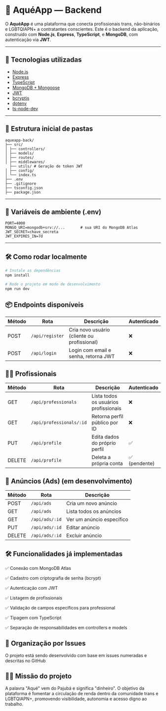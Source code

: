 # 💸 AquéApp — Backend

O **AquéApp** é uma plataforma que conecta profissionais trans, não-binários e LGBTQIAPN+ a contratantes conscientes. Este é o backend da aplicação, construído com **Node.js**, **Express**, **TypeScript**, e **MongoDB**, com autenticação via **JWT**.


---

## 🚀 Tecnologias utilizadas

- [Node.js](https://nodejs.org/)
- [Express](https://expressjs.com/)
- [TypeScript](https://www.typescriptlang.org/)
- [MongoDB + Mongoose](https://mongoosejs.com/)
- [JWT](https://jwt.io/)
- [bcryptjs](https://github.com/dcodeIO/bcrypt.js)
- [dotenv](https://www.npmjs.com/package/dotenv)
- [ts-node-dev](https://www.npmjs.com/package/ts-node-dev)

---

## 📁 Estrutura inicial de pastas



```
aqueapp-back/
├── src/
│ ├── controllers/
│ ├── models/
│ ├── routes/
│ ├── middlewares/
  ├── utils/ # Geração de token JWT
│ ├── config/
│ └── index.ts
├── .env
├── .gitignore
├── tsconfig.json
├── package.json

```



---

## 🔐 Variáveis de ambiente (.env)

```env
PORT=4000
MONGO_URI=mongodb+srv://...       # sua URI do MongoDB Atlas
JWT_SECRET=chave_secreta
JWT_EXPIRES_IN=7d

```



---

## 🛠️ Como rodar localmente

```bash
# Instale as dependências
npm install

# Rode o projeto em modo de desenvolvimento
npm run dev

```



## 📦 Endpoints disponíveis


| Método | Rota            | Descrição                                   | Autenticado |
| ------ | --------------- | ------------------------------------------- | ----------- |
| POST   | `/api/register` | Cria novo usuário (cliente ou profissional) | ❌           |
| POST   | `/api/login`    | Login com email e senha, retorna JWT        | ❌           |



## 🏳️‍⚧️ Profissionais


| Método | Rota                     | Descrição                             | Autenticado  |
| ------ | ------------------------ | ------------------------------------- | ------------ |
| GET    | `/api/professionals`     | Lista todos os usuários profissionais | ❌            |
| GET    | `/api/professionals/:id` | Retorna perfil público por ID         | ❌            |
| PUT    | `/api/profile`           | Edita dados do próprio perfil         | ✅            |
| DELETE | `/api/profile`           | Deleta a própria conta                | ✅ (pendente) |



## 📣 Anúncios (Ads) (em desenvolvimento)


| Método | Rota           | Descrição                 |
| ------ | -------------- | ------------------------- |
| POST   | `/api/ads`     | Cria um novo anúncio      |
| GET    | `/api/ads`     | Lista todos os anúncios   |
| GET    | `/api/ads/:id` | Ver um anúncio específico |
| PUT    | `/api/ads/:id` | Editar anúncio            |
| DELETE | `/api/ads/:id` | Excluir anúncio           |



## 🛠️ Funcionalidades já implementadas

✅ Conexão com MongoDB Atlas

✅ Cadastro com criptografia de senha (bcrypt)

✅ Autenticação com JWT

✅ Listagem de profissionais

✅ Validação de campos específicos para professional

✅ Tipagem com TypeScript

✅ Separação de responsabilidades em controllers e models




## 📌 Organização por Issues

O projeto está sendo desenvolvido com base em issues numeradas e descritas no GitHub 



## 🏳️‍🌈 Missão do projeto

A palavra "Aqué" vem do Pajubá e significa "dinheiro". O objetivo da plataforma é fomentar a circulação de renda dentro da comunidade trans e LGBTQIAPN+, promovendo visibilidade, autonomia e acesso digno ao trabalho.